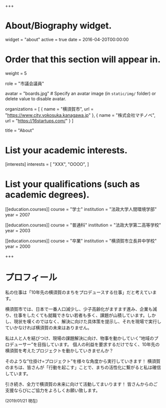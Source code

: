+++
# About/Biography widget.
widget = "about"
active = true
date = 2016-04-20T00:00:00

# Order that this section will appear in.
weight = 5

role = "市議会議員"

avatar = "boards.jpg"  # Specify an avatar image (in `static/img/` folder) or delete value to disable avatar.

organizations = [ { name = "横須賀市", url = "https://www.city.yokosuka.kanagawa.jp" }, { name = "株式会社マチノベ", url = "https://16startups.com/" } ]

title = "About"

# List your academic interests.
[interests]
  interests = [
    "XXX",
    "OOOO",
  ]

# List your qualifications (such as academic degrees).
[[education.courses]]
  course = "学士"
  institution = "法政大学人間環境学部"
  year = 2007

[[education.courses]]
  course = "普通科"
  institution = "法政大学第二高等学校"
  year = 2003

[[education.courses]]
  course = "卒業"
  institution = "横須賀市立長井中学校"
  year = 2000

+++

# プロフィール

私の仕事は「10年先の横須賀のまちをプロデュースする仕事」だと考えています。

横須賀市では、日本で一番人口減少し、少子高齢化がますます進み、企業も減り、仕事をしたくても就職できない若者も多く、課題が山積しています。しかし、現状を嘆くのではなく、解決に向けた具体策を提示し、それを現場で実行していかなければ横須賀の未来はありません。

私は人と人を結びつけ、現場の課題解決に向け、物事を動かしていく”地域のプロデューサー”を目指しています。
個人の利益を要求するだけでなく、10年先の横須賀を考えたプロジェクトを動かしていきませんか？

そのような”仕掛け=プロジェクト”を様々な角度から実行していきます！
横須賀のまちは、皆さんが「行動を起こす」ことで、まちの活性化に繋がると私は確信しています。

引き続き、全力で横須賀の未来に向けて活動してまいります！
皆さんからのご支援ならびにご協力をよろしくお願い致します。

<span style="font-size:small">(2019/01/21 現在)</span>
